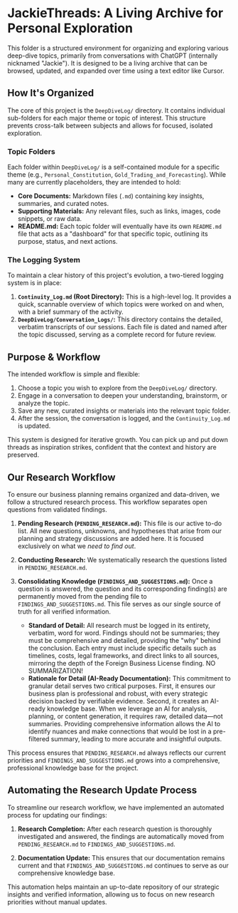 # JackieThreads: A Living Archive for Personal Exploration

This folder is a structured environment for organizing and exploring various deep-dive topics, primarily from conversations with ChatGPT (internally nicknamed "Jackie"). It is designed to be a living archive that can be browsed, updated, and expanded over time using a text editor like Cursor.

## How It's Organized

The core of this project is the `DeepDiveLog/` directory. It contains individual sub-folders for each major theme or topic of interest. This structure prevents cross-talk between subjects and allows for focused, isolated exploration.

### Topic Folders

Each folder within `DeepDiveLog/` is a self-contained module for a specific theme (e.g., `Personal_Constitution`, `Gold_Trading_and_Forecasting`). While many are currently placeholders, they are intended to hold:
*   **Core Documents:** Markdown files (`.md`) containing key insights, summaries, and curated notes.
*   **Supporting Materials:** Any relevant files, such as links, images, code snippets, or raw data.
*   **README.md:** Each topic folder will eventually have its own `README.md` file that acts as a "dashboard" for that specific topic, outlining its purpose, status, and next actions.

### The Logging System

To maintain a clear history of this project's evolution, a two-tiered logging system is in place:

1.  **`Continuity_Log.md` (Root Directory):** This is a high-level log. It provides a quick, scannable overview of which topics were worked on and when, with a brief summary of the activity.
2.  **`DeepDiveLog/Conversation_Logs/`:** This directory contains the detailed, verbatim transcripts of our sessions. Each file is dated and named after the topic discussed, serving as a complete record for future review.

## Purpose & Workflow

The intended workflow is simple and flexible:
1.  Choose a topic you wish to explore from the `DeepDiveLog/` directory.
2.  Engage in a conversation to deepen your understanding, brainstorm, or analyze the topic.
3.  Save any new, curated insights or materials into the relevant topic folder.
4.  After the session, the conversation is logged, and the `Continuity_Log.md` is updated.

This system is designed for iterative growth. You can pick up and put down threads as inspiration strikes, confident that the context and history are preserved.

## Our Research Workflow

To ensure our business planning remains organized and data-driven, we follow a structured research process. This workflow separates open questions from validated findings.

1.  **Pending Research (`PENDING_RESEARCH.md`):** This file is our active to-do list. All new questions, unknowns, and hypotheses that arise from our planning and strategy discussions are added here. It is focused exclusively on what we *need to find out*.

2.  **Conducting Research:** We systematically research the questions listed in `PENDING_RESEARCH.md`.

3.  **Consolidating Knowledge (`FINDINGS_AND_SUGGESTIONS.md`):** Once a question is answered, the question and its corresponding finding(s) are permanently moved from the pending file to `FINDINGS_AND_SUGGESTIONS.md`. This file serves as our single source of truth for all verified information.
    -   **Standard of Detail:** All research must be logged in its entirety, verbatim, word for word. Findings should not be summaries; they must be comprehensive and detailed, providing the "why" behind the conclusion. Each entry must include specific details such as timelines, costs, legal frameworks, and direct links to all sources, mirroring the depth of the Foreign Business License finding.  NO SUMMARIZATION!
    -   **Rationale for Detail (AI-Ready Documentation):** This commitment to granular detail serves two critical purposes. First, it ensures our business plan is professional and robust, with every strategic decision backed by verifiable evidence. Second, it creates an AI-ready knowledge base. When we leverage an AI for analysis, planning, or content generation, it requires raw, detailed data—not summaries. Providing comprehensive information allows the AI to identify nuances and make connections that would be lost in a pre-filtered summary, leading to more accurate and insightful outputs.

This process ensures that `PENDING_RESEARCH.md` always reflects our current priorities and `FINDINGS_AND_SUGGESTIONS.md` grows into a comprehensive, professional knowledge base for the project.

## Automating the Research Update Process

To streamline our research workflow, we have implemented an automated process for updating our findings:

1. **Research Completion:** After each research question is thoroughly investigated and answered, the findings are automatically moved from `PENDING_RESEARCH.md` to `FINDINGS_AND_SUGGESTIONS.md`.

2. **Documentation Update:** This ensures that our documentation remains current and that `FINDINGS_AND_SUGGESTIONS.md` continues to serve as our comprehensive knowledge base.

This automation helps maintain an up-to-date repository of our strategic insights and verified information, allowing us to focus on new research priorities without manual updates.